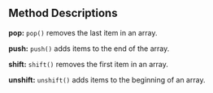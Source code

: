 ## Method Descriptions

**pop:** `pop()` removes the last item in an array.

**push:** `push()` adds items to the end of the array.

**shift:** `shift()` removes the first item in an array.

**unshift:** `unshift()` adds items to the beginning of an array.
